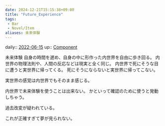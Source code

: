 ```yaml
---
date: 2024-12-21T15:15:38+09:00
title: "Future_Experience"
tags:
 - Bar
 - Novel/Item
aliases: 未来体験
---
```


daily:: [2022-06-15](../../../Daily_Note/2022-06-15.md)
up:: [Component](Component.md)

未来体験
自身の時間を遅め、自身の中に形作った内世界を自由に歩き回る。
内世界の物理法則や、人間の反応などは現実と全く同じ。
内世界で死にそうな目に遭うと実世界に帰ってくる。
死にそうにならないと実世界に帰ってこない。

実世界の感覚は内世界でもそのまま感じる。

内世界で未来体験を使うことは出来ない。
かといって確認のために使うと発動しちゃう。

過去改変が疑われている。

これが正確すぎて夢が見られない。

